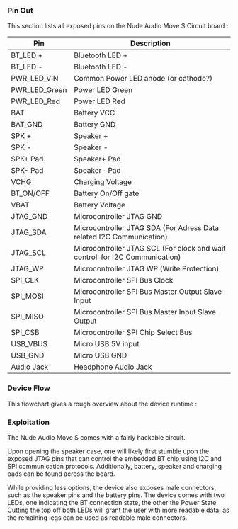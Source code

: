 ### Pin Out

This section lists all exposed pins on the Nude Audio Move S Circuit board :

|Pin|Description|
|---|-----------|
|BT_LED +|Bluetooth LED +|
|BT_LED -|Bluetooth LED -|
|PWR_LED_VIN|Common Power LED anode (or cathode?)|
|PWR_LED_Green|Power LED Green|
|PWR_LED_Red|Power LED Red|
|BAT|Battery VCC|
|BAT_GND|Battery GND|
|SPK +|Speaker +|
|SPK -|Speaker -|
|SPK+ Pad|Speaker+ Pad|
|SPK- Pad|Speaker- Pad|
|VCHG|Charging Voltage|
|BT_ON/OFF|Battery On/Off gate|
|VBAT|Battery Voltage|
|JTAG_GND|Microcontroller JTAG GND|
|JTAG_SDA|Microcontroller JTAG SDA (For Adress Data related I2C Communication)|
|JTAG_SCL|Microcontroller JTAG SCL (For clock and wait controll for I2C Communication)|
|JTAG_WP|Microcontroller JTAG WP (Write Protection)|
|SPI_CLK|Microcontroller SPI Bus Clock|
|SPI_MOSI|Microcontroller SPI Bus Master Output Slave Input|
|SPI_MISO|Microcontroller SPI Bus Master Input Slave Output|
|SPI_CSB|Microcontroller SPI Chip Select Bus|
|USB_VBUS|Micro USB 5V input|
|USB_GND|Micro USB GND|
|Audio Jack|Headphone Audio Jack|

### Device Flow
This flowchart gives a rough overview about the device runtime : 

### Exploitation
The Nude Audio Move S comes with a fairly hackable circuit. 

Upon opening the speaker case, one will likely first stumble upon the exposed JTAG pins that can control the embedded BT chip using I2C and SPI communication protocols. Additionally, battery, speaker and charging pads can be found across the board. 

While providing less options, the device also exposes male connectors, such as the speaker pins and the battery pins. The device comes with two LEDs, one indicating the BT connection state, the other the Power State. Cutting the top off both LEDs will grant the user with more readable data, as the remaining legs can be used as readable male connectors.
